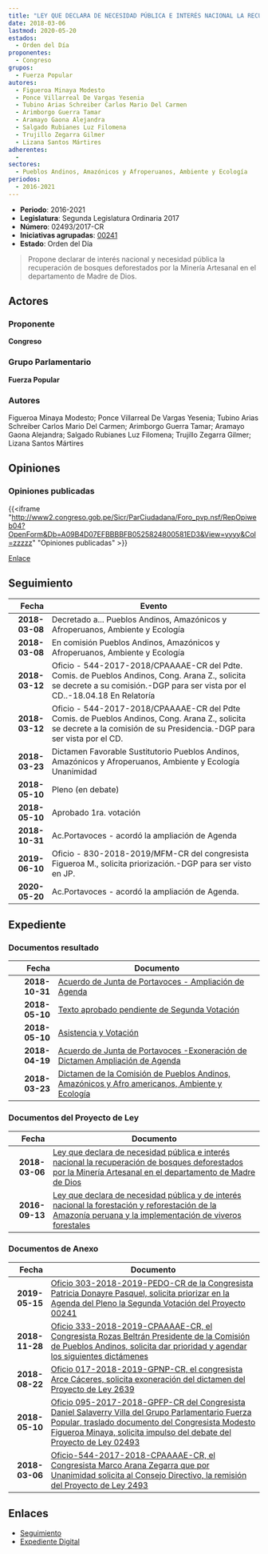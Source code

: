 ```yaml
---
title: "LEY QUE DECLARA DE NECESIDAD PÚBLICA E INTERÉS NACIONAL LA RECUPERACIÓN DE BOSQUES DEFORESTADOS POR LA MINERÍA ARTESANAL EN EL DEPARTAMENTO DE MADRE DE DIOS"
date: 2018-03-06
lastmod: 2020-05-20
estados: 
  - Orden del Día
proponentes: 
  - Congreso
grupos: 
  - Fuerza Popular
autores: 
  - Figueroa Minaya Modesto
  - Ponce Villarreal De Vargas Yesenia
  - Tubino Arias Schreiber Carlos Mario Del Carmen
  - Arimborgo Guerra Tamar
  - Aramayo Gaona Alejandra
  - Salgado Rubianes Luz Filomena
  - Trujillo Zegarra Gilmer
  - Lizana Santos Mártires
adherentes: 
  - 
sectores: 
  - Pueblos Andinos, Amazónicos y Afroperuanos, Ambiente y Ecología
periodos: 
  - 2016-2021
---
```


- **Periodo**: 2016-2021
- **Legislatura**: Segunda Legislatura Ordinaria 2017
- **Número**: 02493/2017-CR
- **Iniciativas agrupadas**: [00241](../../00200/00241)
- **Estado**: Orden del Día

> Propone declarar de interés nacional y necesidad pública la recuperación de bosques deforestados por la Minería Artesanal en el departamento de Madre de Dios.


## Actores

### Proponente

**Congreso**

### Grupo Parlamentario

**Fuerza Popular**

### Autores

Figueroa Minaya Modesto; Ponce Villarreal De Vargas Yesenia; Tubino Arias Schreiber Carlos Mario Del Carmen; Arimborgo Guerra Tamar; Aramayo Gaona Alejandra; Salgado Rubianes Luz Filomena; Trujillo Zegarra Gilmer; Lizana Santos Mártires


## Opiniones

### Opiniones publicadas

{{<iframe "http://www2.congreso.gob.pe/Sicr/ParCiudadana/Foro_pvp.nsf/RepOpiweb04?OpenForm&Db=A09B4D07EFBBBBFB0525824800581ED3&View=yyyy&Col=zzzzz" "Opiniones publicadas" >}}

[Enlace](http://www2.congreso.gob.pe/Sicr/ParCiudadana/Foro_pvp.nsf/RepOpiweb04?OpenForm&Db=A09B4D07EFBBBBFB0525824800581ED3&View=yyyy&Col=zzzzz)

## Seguimiento

| Fecha | Evento |
|------:|--------|
| **2018-03-08** | Decretado a... Pueblos Andinos, Amazónicos y Afroperuanos, Ambiente y Ecología|
| **2018-03-08** | En comisión Pueblos Andinos, Amazónicos y Afroperuanos, Ambiente y Ecología|
| **2018-03-12** | Oficio - 544-2017-2018/CPAAAAE-CR del Pdte. Comis. de Pueblos Andinos, Cong. Arana Z., solicita se decrete a su comisión.-DGP para ser vista por el CD..-18.04.18 En Relatoría|
| **2018-03-12** | Oficio - 544-2017-2018/CPAAAAE-CR del Pdte Comis. de Pueblos Andinos, Cong. Arana Z., solicita se decrete a la comisión de su Presidencia.-DGP para ser vista por el CD.|
| **2018-03-23** | Dictamen Favorable Sustitutorio Pueblos Andinos, Amazónicos y Afroperuanos, Ambiente y Ecología Unanimidad|
| **2018-05-10** | Pleno (en debate)|
| **2018-05-10** | Aprobado 1ra. votación|
| **2018-10-31** | Ac.Portavoces - acordó la ampliación de Agenda|
| **2019-06-10** | Oficio - 830-2018-2019/MFM-CR del congresista Figueroa M., solicita priorización.-DGP para ser visto en JP.|
| **2020-05-20** | Ac.Portavoces - acordó la ampliación de Agenda.|


## Expediente


### Documentos resultado

| Fecha | Documento |
|------:|--------|
| **2018-10-31** | [Acuerdo de Junta de Portavoces - Ampliación de Agenda](http://www.leyes.congreso.gob.pe/Documentos/2016_2021/Acuerdos/Junta_Portavoces/AJP0024120181031.pdf) |
| **2018-05-10** | [Texto aprobado pendiente de Segunda Votación](http://www.leyes.congreso.gob.pe/Documentos/2016_2021/Texto_Aprobado_Pendiente_de_Segunda_Votacion/TAPSV00241_20180510.pdf) |
| **2018-05-10** | [Asistencia y Votación](http://www.leyes.congreso.gob.pe/Documentos/2016_2021/Asistencia_y_Votacion/Proyectos_de_Ley/AV0024120180510.pdf) |
| **2018-04-19** | [Acuerdo de Junta de Portavoces -Exoneración de Dictamen Ampliación de Agenda](http://www.leyes.congreso.gob.pe/Documentos/2016_2021/Acuerdos/Junta_Portavoces/AJP0024120180419.pdf) |
| **2018-03-23** | [Dictamen de la Comisión de Pueblos Andinos, Amazónicos y Afro americanos, Ambiente y Ecología](http://www.leyes.congreso.gob.pe/Documentos/2016_2021/Dictamenes/Proyectos_de_Ley/00241DC19MAY20180323.pdf) |

### Documentos del Proyecto de Ley

| Fecha | Documento |
|------:|--------|
| **2018-03-06** | [Ley que declara de necesidad pública e interés nacional la recuperación de bosques deforestados por la Minería Artesanal en el departamento de Madre de Dios](http://www.leyes.congreso.gob.pe/Documentos/2016_2021/Proyectos_de_Ley_y_de_Resoluciones_Legislativas/PL0249320180306..pdf) |
| **2016-09-13** | [Ley que declara de necesidad pública y de interés nacional la forestación y reforestación de la Amazonía peruana y la implementación de viveros forestales](http://www.leyes.congreso.gob.pe/Documentos/2016_2021/Proyectos_de_Ley_y_de_Resoluciones_Legislativas/PL0024120160913..pdf) |

### Documentos de Anexo

| Fecha | Documento |
|------:|--------|
| **2019-05-15** | [Oficio 303-2018-2019-PEDO-CR de la Congresista Patricia Donayre Pasquel, solicita priorizar en la Agenda del Pleno la Segunda Votación del Proyecto 00241](http://www.leyes.congreso.gob.pe/Documentos/2016_2021/Oficios/Congresistas/OFICIO-303-2018-2019-PEDO-CR.pdf) |
| **2018-11-28** | [Oficio 333-2018-2019-CPAAAAE-CR, el Congresista Rozas Beltrán Presidente de la Comisión de Pueblos Andinos, solicita dar prioridad y agendar los siguientes dictámenes](http://www.leyes.congreso.gob.pe/Documentos/2016_2021/Oficios/Comisiones_Ordinarias/OFICIO-333-2018-2019-CPAAAAE-CR.pdf) |
| **2018-08-22** | [Oficio 017-2018-2019-GPNP-CR, el congresista Arce Cáceres, solicita exoneración del dictamen del Proyecto de Ley 2639](http://www.leyes.congreso.gob.pe/Documentos/2016_2021/Oficios/Grupos_Parlamentarios/OFICIO-017-2018-2019-GPNP-CR.PDF) |
| **2018-05-10** | [Oficio 095-2017-2018-GPFP-CR del Congresista Daniel Salaverry Villa del Grupo Parlamentario Fuerza Popular, traslado documento del Congresista Modesto Figueroa Minaya, solicita impulso del debate del Proyecto de Ley 02493](http://www.leyes.congreso.gob.pe/Documentos/2016_2021/Oficios/Grupos_Parlamentarios/OFICIO-095-2017-2018-GPFP-CR.pdf) |
| **2018-03-06** | [Oficio-544-2017-2018-CPAAAAE-CR, el Congresista Marco Arana Zegarra que por Unanimidad solicita al Consejo Directivo, la remisión del Proyecto de Ley 2493](http://www.leyes.congreso.gob.pe/Documentos/2016_2021/Oficios/Comisiones_Ordinarias/OFICIO-544-2017-2018-CPAAAAE-CR.pdf) |

## Enlaces 

- [Seguimiento](http://www2.congreso.gob.pe/Sicr/TraDocEstProc/CLProLey2016.nsf/f7fff46988ca05b1052578e100829cc7/832735b5f838b7de0525824800599b0c?OpenDocument)
- [Expediente Digital](http://www2.congreso.gob.pe/Sicr/TraDocEstProc/CLProLey2016.nsf/f7fff46988ca05b1052578e100829cc7/832735b5f838b7de0525824800599b0c?OpenDocument&Click=05257FB7005EB655.eb71d0cf91d8294e05256cdf006b5706/$Body/0.1C6C)
